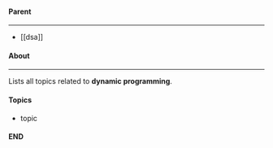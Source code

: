 #### Parent
- - -
- [[dsa]]

#### About
---
Lists all topics related to **dynamic programming**.

#### Topics
- topic

#### END



